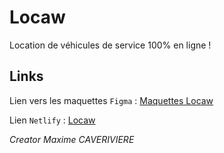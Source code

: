 # Locaw
Location de véhicules de service 100% en ligne !
## Links
Lien vers les maquettes `Figma` : [Maquettes Locaw](https://www.figma.com/file/JpXO5OeMwtnLK90AjEdVtb/Locaw?node-id=0%3A1)


Lien `Netlify` : [Locaw](https://silly-neumann-17dc8b.netlify.com/)

*Creator Maxime CAVERIVIERE*
